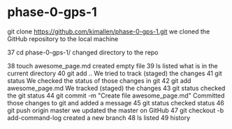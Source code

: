 # phase-0-gps-1

git clone https://github.com/kimallen/phase-0-gps-1.git
	we cloned the GitHub repository to the local machine

37  cd phase-0-gps-1/
		changed directory to the repo

38  touch awesome_page.md
		created empty file 
39  ls
		listed what is in the current directory
40  git add ..
		We tried to track (staged) the changes
41  git status
		We checked the status of those changes in git
42  git add awesome_page.md
		We tracked (staged) the changes
43  git status
		checked the git status
44  git commit -m "Create file awesome_page.md"
		Committed those  changes to git and added a message
45  git status
		checked status
46  git push origin master
		we updated the master on GitHub
47  git checkout -b add-command-log
		created a new branch
48  ls
		listed 
49  history